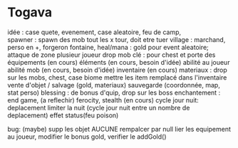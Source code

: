 # Togava

idée :
case quete, evenement, case aleatoire, feu de camp,  
spawner : spawn des mob tout les x tour, doit etre tuer
village : marchand, perso en +, forgeron 
fontaine, heal/mana : gold pour event aleatoire;
attaque de zone
plusieur joueur
drop mob 
clé : pour chest et porte
des équipements (en cours)
éléments (en cours, besoin d'idée)
abilité au joueur
abilité mob (en cours, besoin d'idée)
inventaire (en cours)
materiaux : drop sur les mobs, chest, case biome
mettre les item remplacé dans l'inventaire
vente d'objet / salvage (gold, materiaux)
sauvegarde (coordonnée, map, stat perso)
blessing : de bonus d'quip, drop sur les boss
enchantement : end game, (a reflechir)
ferocity, stealth (en cours)
cycle jour nuit: deplacement limiter la nuit (cycle jour nuit entre un nombre de deplacement)
effet status(feu poison)


bug: 
(maybe) supp les objet AUCUNE rempalcer par null
lier les equipement au joueur, modifier le bonus gold, verifier le addGold()
